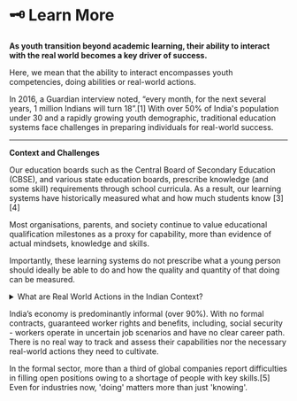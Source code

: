 # 🗝 Learn More

**As youth transition beyond academic learning, their ability to interact with the real world becomes a key driver of success.**

Here, we mean that the ability to interact encompasses youth competencies, doing abilities or real-world actions.&#x20;

In 2016, a Guardian interview noted, “every month, for the next several years, 1 million Indians will turn 18”.\[1] With over 50% of India's population under 30 and a rapidly growing youth demographic, traditional education systems face challenges in preparing individuals for real-world success.

***

**Context and Challenges**

Our education boards such as the Central Board of Secondary Education (CBSE), and various state education boards, prescribe knowledge (and some skill) requirements through school curricula. As a result, our learning systems have historically measured what and how much students know \[3] \[4]

Most organisations, parents, and society continue to value educational qualification milestones as a proxy for capability, more than evidence of actual mindsets, knowledge and skills.

Importantly, these learning systems do not prescribe what a young person should ideally be able to do and how the quality and quantity of that doing can be measured.

<details>

<summary>What are Real World Actions in the Indian Context?</summary>

Studies have indicated that a majority of Indian youth are aware that a key requirement for army recruitment is fitness. They not only understand what a fitness requirement is but are also able to visualise and quantify it, which motivates them to work towards achieving this goal.

Similarly, a significant portion of rural Indian youth believes that 'English speaking' is an essential skill for securing good job opportunities. Just like with fitness, they have a clear understanding of the importance of this skill, can envision its benefits, and actively strive to improve it.

However, just as fitness and English proficiency are crucial, there are other critical actions that hold significance but may not be explicitly articulated.

For instance, 'mobility' as an action, as highlighted by the [World Bank](https://blogs.worldbank.org/endpovertyinsouthasia/shaping-womens-access-opportunities-gender-transport-and-employment-mumbai), plays a pivotal role in shaping the lives of women, in India, differently from men. The lack of access to transportation and mobility significantly impacts women's ability to access public services, such as education and healthcare. In turn, this lack of access affects their participation in markets, employment, and skills development, influencing not only their personal quality of life but also that of their families. \[To learn more, refer to this [study conducted in Mumbai](https://openknowledge.worldbank.org/server/api/core/bitstreams/75acd608-327c-597a-ac9d-ddbd9e3a1285/content) on this subject.]

</details>

India’s economy is predominantly informal (over 90%). With no formal contracts, guaranteed worker rights and benefits, including, social security - workers operate in uncertain job scenarios and have no clear career path. There is no real way to track and assess their capabilities nor the necessary real-world actions they need to cultivate.&#x20;

In the formal sector, more than a third of global companies report difficulties in filling open positions owing to a shortage of people with key skills.\[5] Even for industries now, 'doing' matters more than just 'knowing'.
